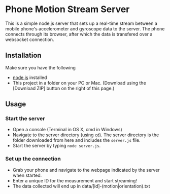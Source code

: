 # Phone Motion Stream Server

This is a simple node.js server that sets up a real-time stream between a mobile phone's accelerometer and gyroscope data to the server. The phone connects through its browser, after which the data is transfered over a websocket connection.


## Installation

Make sure you have the following

* [node.js](http://nodejs.org/) installed 
* This project in a folder on your PC or Mac. (Download using the [Download ZIP] button on the right of this page.)

## Usage

### Start the server

* Open a console (Terminal in OS X, cmd in Windows)
* Navigate to the server directory (using `cd`). The server directory is the folder downloaded from here and includes the `server.js` file.
* Start the server by typing `node server.js`.

### Set up the connection

* Grab your phone and navigate to the webpage indicated by the server when started.
* Enter a unique ID for the measurement and start streaming!
* The data collected will end up in data/[id]-(motion|orientation).txt